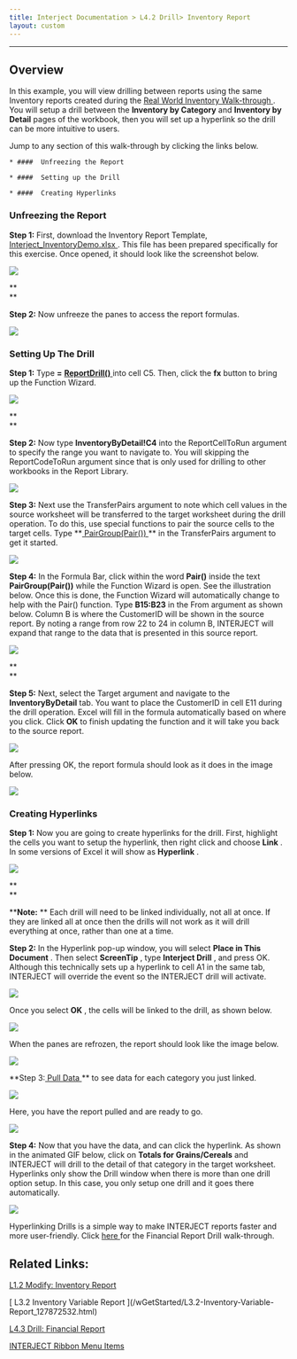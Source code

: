```yaml
---
title: Interject Documentation > L4.2 Drill> Inventory Report
layout: custom
---
```

* * *

##  **Overview**

In this example, you will view drilling between reports using the same
Inventory reports created during the [ Real World Inventory Walk-through
](/wAbout/Inventory-Reports_128091499.html) . You will setup a drill between
the **Inventory by Category** and **Inventory by Detail** pages of the
workbook, then you will set up a hyperlink so the drill can be more intuitive
to users.

Jump to any section of this walk-through by clicking the links below.

    * ####  Unfreezing the Report 

    * ####  Setting up the Drill 

    * ####  Creating Hyperlinks 

###  Unfreezing the Report

**Step 1:** First, download the Inventory Report Template, [
Interject_InventoryDemo.xlsx ](/wGetStarted/128409138.html) . This file has
been prepared specifically for this exercise. Once opened, it should look like
the screenshot below.

![](attachments/128409138/128880125.png)

**  
**

**Step 2:** Now unfreeze the panes to access the report formulas.

![](attachments/128409138/128748653.png)

  

###  Setting Up The Drill

**Step 1:** Type **=** [ **ReportDrill()** ](/wIndex/61702556.html) into cell
C5. Then, click the **fx** button to bring up the Function Wizard.

![](attachments/128409138/128748854.png)

**  
**

**Step 2:** Now type **InventoryByDetail!C4** into the ReportCellToRun
argument to specify the range you want to navigate to. You will skipping the
ReportCodeToRun argument since that is only used for drilling to other
workbooks in the Report Library.

![](attachments/128409138/128748915.png)

  

**Step 3:** Next use the  TransferPairs argument to note which cell values in
the source worksheet will be transferred to the target worksheet during the
drill operation. To do this, use special functions to pair the source cells to
the target cells. Type  **[ PairGroup(Pair()) ](/wIndex/81756186.html) ** in
the TransferPairs argument to get it started.

![](attachments/128409138/128749450.png)

  

**Step 4:** In the Formula Bar, click within the word **Pair()** inside the
text **PairGroup(Pair())** while the Function Wizard is open. See the
illustration below. Once this is done, the Function Wizard will automatically
change to help with the Pair() function. Type **B15:B23** in the From argument
as shown below. Column B is where the CustomerID will be shown in the source
report. By noting a range from row 22 to 24 in column B, INTERJECT will expand
that range to the data that is presented in this source report.

![](attachments/128409138/128749484.png)

**  
**

**Step 5:** Next, select the Target argument and navigate to the
**InventoryByDetail** tab. You want to place the CustomerID in cell E11 during
the drill operation. Excel will fill in the formula automatically based on
where you click. Click **OK** to finish updating the function and it will take
you back to the source report.

![](attachments/128409138/128749597.png)

  

After pressing OK, the report formula should look as it does in the image
below.

![](attachments/128409138/128749630.png)

###  Creating Hyperlinks

**Step 1:** Now you are going to create hyperlinks for the drill. First,
highlight the cells you want to setup the hyperlink, then right click and
choose **Link** . In some versions of Excel it will show as **Hyperlink** .

![](attachments/128409138/327417870.jpg?width=720)

**  
**

****Note:** ** Each drill will need to be linked individually, not all at
once. If they are linked all at once then the drills will not work as it will
drill everything at once, rather than one at a time.

**Step 2:** In the Hyperlink pop-up window, you will select **Place in This
Document** . Then select **ScreenTip** , type **Interject Drill** , and press
OK. Although this technically sets up a hyperlink to cell A1 in the same tab,
INTERJECT will override the event so the INTERJECT drill will activate.

![](attachments/128409138/128750025.png)

  

Once you select **OK** , the cells will be linked to the drill, as shown
below.

![](attachments/128409138/128750079.png)

  

When the panes are refrozen, the report should look like the image below.

![](attachments/128409138/128750112.png)

  

**Step 3:[ Pull Data ](/wPortal/INTERJECT-Ribbon-Menu-Items_83689479.html) **
to see data for each category you just linked.

![](attachments/128409138/129048733.png)

  

Here, you have the report pulled and are ready to go.

![](attachments/128409138/129048764.png)

  

**Step 4:** Now that you have the data, and can click the hyperlink. As shown
in the animated GIF below, click on **Totals for Grains/Cereals** and
INTERJECT will drill to the detail of that category in the target worksheet.
Hyperlinks only show the Drill window when there is more than one drill option
setup. In this case, you only setup one drill and it goes there automatically.

![](attachments/128409138/129077986.gif)

  

Hyperlinking Drills is a simple way to make INTERJECT reports faster and more
user-friendly. Click [ here ](/wGetStarted/128409219.html) for the Financial
Report Drill walk-through.

  

##  Related Links:  

  

[ L1.2 Modify: Inventory Report ](/wGetStarted/128429185.html)

[ L3.2 Inventory Variable Report ](/wGetStarted/L3.2-Inventory-Variable-
Report_127872532.html)

[ L4.3 Drill: Financial Report ](/wGetStarted/128409219.html)

[ INTERJECT Ribbon Menu Items ](INTERJECT-Ribbon-Menu-Items_83689479.html)

  

